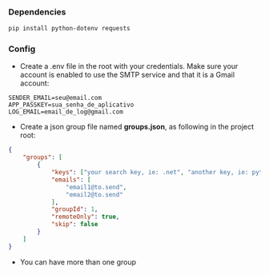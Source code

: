 ### Dependencies
``` BASH
pip install python-dotenv requests
```


### Config
* Create a .env file in the root with your credentials. Make sure your account is enabled to use the SMTP service and that it is a Gmail account:

``` RAW
SENDER_EMAIL=seu@email.com
APP_PASSKEY=sua_senha_de_aplicativo
LOG_EMAIL=email_de_log@gmail.com
```

* Create a json group file named __groups.json__, as following in the project root:

``` JSON
{
    "groups": [
        {
            "keys": ["your search key, ie: .net", "another key, ie: python"],
            "emails": [
                "email1@to.send",
                "email2@to.send"
            ],
            "groupId": 1, 
            "remoteOnly": true,
            "skip": false
        }
    ]
}
```
* You can have more than one group
